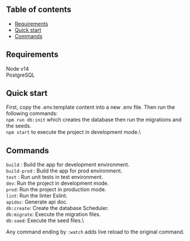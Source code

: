 ## Table of contents

- [Requirements](#requirements)
- [Quick start](#quick-start)
- [Commands](#commands)

## Requirements

Node v14  
PostgreSQL  

## Quick start

First, copy the .env.template content into a new .env file. Then run the following commands:\
`npm run db:init` which creates the database then run the migrations and the seeds.\
`npm start` to execute the project in development mode.\

## Commands

`build` : Build the app for development environment.\
`build-prod` : Build the app for prod environment.\
`test` : Run unit tests in test environment.\
`dev`: Run the project in development mode.\
`prod`: Run the project in production mode.\
`lint`: Run the linter Eslint.\
`apidoc`: Generate api doc.\
`db:create`: Create the database Scheduler.\
`db:migrate`: Execute the migration files.\
`db:seed`: Execute the seed files.\

Any command ending by `:watch` adds live reload to the original command.


